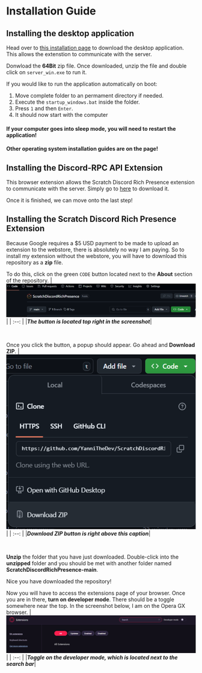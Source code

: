 # Installation Guide

## Installing the desktop application

Head over to [this installation page](https://github.com/lolamtisch/Discord-RPC-Extension/releases/tag/0.3.0) to download the desktop application. This allows the extenstion to communicate with the server.

Donwload the **64Bit** zip file. Once downloaded, unzip the file and double click on `server_win.exe` to run it.

If you would like to run the application automatically on boot:

1. Move complete folder to an permament directory if needed.
2. Execute the `startup_windows.bat` inside the folder.
3. Press `1` and then `Enter`.
4. It should now start with the computer

#### If your computer goes into sleep mode, you will need to restart the application!

#### Other operating system installation guides are on the page!

## Installing the Discord-RPC API Extension

This browser extension allows the Scratch Discord Rich Presence extension to communicate with the server. Simply go to [here](https://chromewebstore.google.com/detail/discord-rich-presence/agnaejlkbiiggajjmnpmeheigkflbnoo) to download it.

Once it is finished, we can move onto the last step!

## Installing the Scratch Discord Rich Presence Extension

Because Google requires a $5 USD payment to be made to upload an extension to the webstore, there is absolutely no way I am paying. So to install my extension without the webstore, you will have to download this repository as a **zip** file.

To do this, click on the green `CODE` button located next to the **About** section of the repository.
| ![Green Button](README-Screenshots/S1.png) |
| :--: |
|**_The button is located top right in the screenshot_**|

<br/>

Once you click the button, a popup should appear. Go ahead and **Download ZIP**.
| ![Download ZIP](README-Screenshots/S2.png) |
| :--: |
|**_Download ZIP button is right above this caption_**|

<br/>

**Unzip** the folder that you have just downloaded. Double-click into the **unzipped** folder and you should be met with another folder named **ScratchDiscordRichPresence-main**.

Nice you have downloaded the repository!

Now you will have to access the extensions page of your browser. Once you are in there, **turn on developer mode**. There should be a toggle somewhere near the top. In the screenshot below, I am on the Opera GX browser.
| ![Turn on developer mode](README-Screenshots/S3.png) |
| :--: |
|**_Toggle on the developer mode, which is located next to the search bar_**|

<br/>
